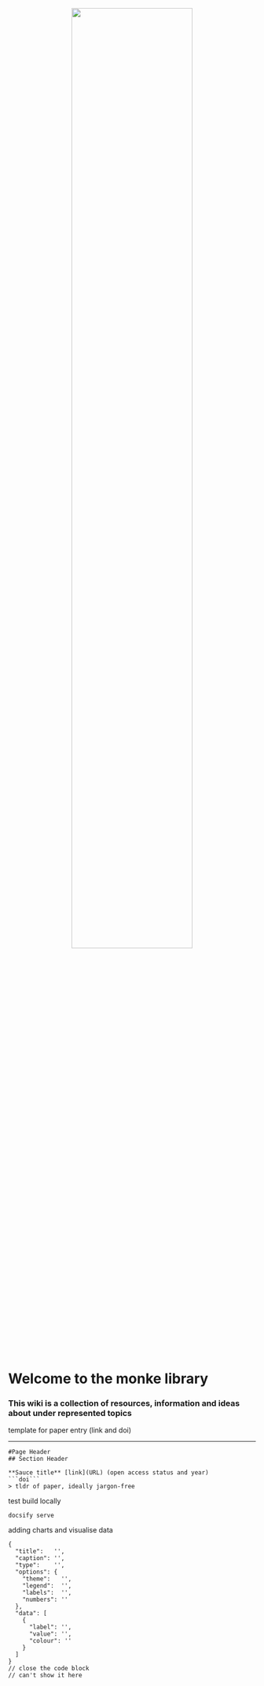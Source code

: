 
<div align="center">
  <img src="asset/monkelib.svg" width="70%"/>
</div>


# Welcome to the monke library

### This wiki is a collection of resources, information and ideas about under represented topics

template for paper entry (link and doi)

----
```
#Page Header
## Section Header

**Sauce title** [link](URL) (open access status and year)
```doi```
> tldr of paper, ideally jargon-free

```

test build locally

``` docsify serve  ```

adding charts and visualise data

```charty
{
  "title":   '',
  "caption": '',
  "type":    '',
  "options": {
    "theme":   '',
    "legend":  '',
    "labels":  '',
    "numbers": ''
  },
  "data": [
    {
      "label": '',
      "value": '',
      "colour": ''
    }
  ]
}
// close the code block
// can't show it here